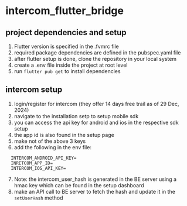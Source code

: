 # intercom_flutter_bridge

## project dependencies and setup
1. Flutter version is specified in the .fvmrc file
2. required package dependencies are defined in the pubspec.yaml file
3. after flutter setup is done, clone the repository in your local system
4. create a .env file inside the project at root level
5. run ```flutter pub get``` to install dependencies

## intercom setup
1. login/register for intercom (they offer 14 days free trail as of 29 Dec, 2024)
2. navigate to the installation setp to setup mobile sdk
3. you can access the api key for android and ios in the respective sdk setup
4. the app id is also found in the setup page
5. make not of the above 3 keys
6. add the following in the env file:
  ```
    INTERCOM_ANDROID_API_KEY=
    INRETCOM_APP_ID=
    INTERCOM_IOS_API_KEY=
  ```
7. Note: the intercom_user_hash is generated in the BE server using a hmac key which can be found in the setup dashboard
8. make an API call to BE server to fetch the hash and update it in the ```setUserHash``` method
